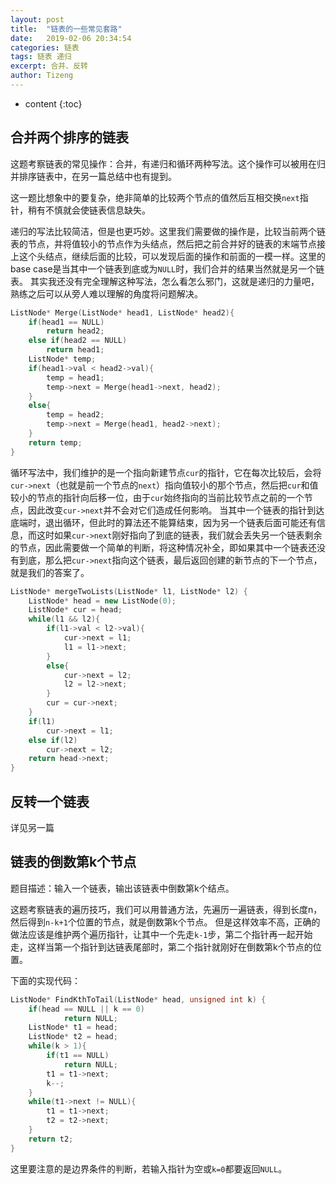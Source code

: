 ```yaml
---
layout: post
title:  "链表的一些常见套路"
date:   2019-02-06 20:34:54
categories: 链表
tags: 链表 递归
excerpt: 合并、反转
author: Tizeng
---
```


* content
{:toc}

## 合并两个排序的链表

这题考察链表的常见操作：合并，有递归和循环两种写法。这个操作可以被用在归并排序链表中，在另一篇总结中也有提到。

这一题比想象中的要复杂，绝非简单的比较两个节点的值然后互相交换`next`指针，稍有不慎就会使链表信息缺失。

递归的写法比较简洁，但是也更巧妙。这里我们需要做的操作是，比较当前两个链表的节点，并将值较小的节点作为头结点，然后把之前合并好的链表的末端节点接上这个头结点，继续后面的比较，可以发现后面的操作和前面的一模一样。这里的base case是当其中一个链表到底或为`NULL`时，我们合并的结果当然就是另一个链表。
其实我还没有完全理解这种写法，怎么看怎么邪门，这就是递归的力量吧，熟练之后可以从旁人难以理解的角度将问题解决。

```c++
ListNode* Merge(ListNode* head1, ListNode* head2){
    if(head1 == NULL)
        return head2;
    else if(head2 == NULL)
        return head1;
    ListNode* temp;
    if(head1->val < head2->val){
        temp = head1;
        temp->next = Merge(head1->next, head2);
    }
    else{
        temp = head2;
        temp->next = Merge(head1, head2->next);
    }
    return temp;
}
```

循环写法中，我们维护的是一个指向新建节点`cur`的指针，它在每次比较后，会将`cur->next`（也就是前一个节点的`next`）指向值较小的那个节点，然后把`cur`和值较小的节点的指针向后移一位，由于`cur`始终指向的当前比较节点之前的一个节点，因此改变`cur->next`并不会对它们造成任何影响。
当其中一个链表的指针到达底端时，退出循环，但此时的算法还不能算结束，因为另一个链表后面可能还有信息，而这时如果`cur->next`刚好指向了到底的链表，我们就会丢失另一个链表剩余的节点，因此需要做一个简单的判断，将这种情况补全，即如果其中一个链表还没有到底，那么把`cur->next`指向这个链表，最后返回创建的新节点的下一个节点，就是我们的答案了。

```c++
ListNode* mergeTwoLists(ListNode* l1, ListNode* l2) {
    ListNode* head = new ListNode(0);
    ListNode* cur = head;
    while(l1 && l2){
        if(l1->val < l2->val){
            cur->next = l1;
            l1 = l1->next;
        }
        else{
            cur->next = l2;
            l2 = l2->next;
        }
        cur = cur->next;
    }
    if(l1)
        cur->next = l1;
    else if(l2)
        cur->next = l2;
    return head->next;
}
```

## 反转一个链表

详见另一篇

## 链表的倒数第k个节点

题目描述：输入一个链表，输出该链表中倒数第k个结点。

这题考察链表的遍历技巧，我们可以用普通方法，先遍历一遍链表，得到长度n，然后得到`n-k+1`个位置的节点，就是倒数第k个节点。
但是这样效率不高，正确的做法应该是维护两个遍历指针，让其中一个先走`k-1`步，第二个指针再一起开始走，这样当第一个指针到达链表尾部时，第二个指针就刚好在倒数第k个节点的位置。

下面的实现代码：

```c++
ListNode* FindKthToTail(ListNode* head, unsigned int k) {
    if(head == NULL || k == 0)
            return NULL;
    ListNode* t1 = head;
    ListNode* t2 = head;
    while(k > 1){
        if(t1 == NULL)
            return NULL;
        t1 = t1->next;
        k--;
    }
    while(t1->next != NULL){
        t1 = t1->next;
        t2 = t2->next;
    }
    return t2;
}
```

这里要注意的是边界条件的判断，若输入指针为空或`k=0`都要返回`NULL`。
